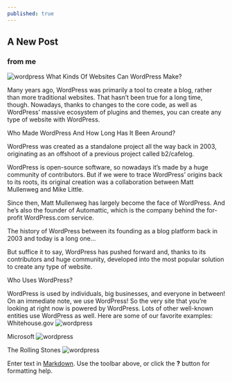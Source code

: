```yaml
---
published: true
---
```

## A New Post

### from me

![wordpress](https://s.w.org/images/backgrounds/wordpress-bg-medblue.png)
What Kinds Of Websites Can WordPress Make?

Many years ago, WordPress was primarily a tool to create a blog, rather than more traditional websites. That hasn’t been true for a long time, though. Nowadays, thanks to changes to the core code, as well as WordPress’ massive ecosystem of plugins and themes, you can create any type of website with WordPress.

Who Made WordPress And How Long Has It Been Around?

WordPress was created as a standalone project all the way back in 2003, originating as an offshoot of a previous project called b2/cafelog.

WordPress is open-source software, so nowadays it’s made by a huge community of contributors. But if we were to trace WordPress’ origins back to its roots, its original creation was a collaboration between Matt Mullenweg and Mike Little.

Since then, Matt Mullenweg has largely become the face of WordPress. And he’s also the founder of Automattic, which is the company behind the for-profit WordPress.com service.

The history of WordPress between its founding as a blog platform back in 2003 and today is a long one…

But suffice it to say, WordPress has pushed forward and, thanks to its contributors and huge community, developed into the most popular solution to create any type of website.

Who Uses WordPress?

WordPress is used by individuals, big businesses, and everyone in between! On an immediate note, we use WordPress! So the very site that you’re looking at right now is powered by WordPress. Lots of other well-known entities use WordPress as well. Here are some of our favorite examples:
Whitehouse.gov
![wordpress](https://kinsta.com/wp-content/uploads/2018/02/what-is-wordpress-examples-1.jpg)

Microsoft
![wordpress](https://kinsta.com/wp-content/uploads/2018/02/what-is-wordpress-examples-2.jpg)

The Rolling Stones
![wordpress](https://kinsta.com/wp-content/uploads/2018/02/what-is-wordpress-examples-3.png)




 
Enter text in [Markdown](http://daringfireball.net/projects/markdown/). Use the toolbar above, or click the **?** button for formatting help.
